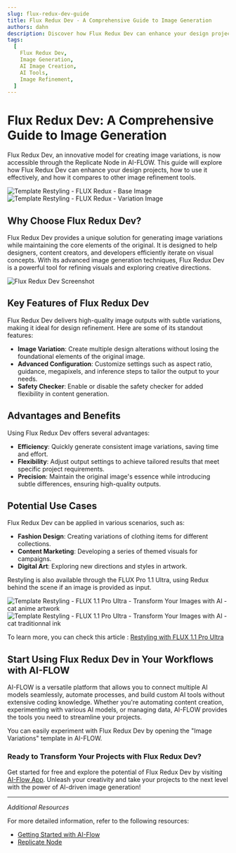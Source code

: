 ```yaml
---
slug: flux-redux-dev-guide
title: Flux Redux Dev - A Comprehensive Guide to Image Generation
authors: dahn
description: Discover how Flux Redux Dev can enhance your design projects with innovative image variations. This guide covers its features, comparisons with other tools, and tips for effective use.
tags:
  [
    Flux Redux Dev,
    Image Generation,
    AI Image Creation,
    AI Tools,
    Image Refinement,
  ]
---
```


<head>
  <meta name="twitter:card" content="summary_large_image"/>
  <meta name="twitter:title" content="Flux Redux Dev: A Comprehensive Guide to Image Generation" />
  <meta name="twitter:description" content="Explore how Flux Redux Dev enhances design projects with innovative image variations. Learn about its features, comparisons, and usage tips." />
  <meta name="twitter:creator" content="@AIFlowApp"/>
  <meta name="twitter:image" content="https://docs.ai-flow.net/img/blog-images/flux-redux-dev-guide-2.png"/>
  <meta name="twitter:image:alt" content="Flux Redux Dev Image Generation"/>
  <meta property="og:title" content="Flux Redux Dev: A Comprehensive Guide to Image Generation"/>
  <meta property="og:description" content="Learn how Flux Redux Dev can enhance your design projects with innovative image variations. Discover its features, comparisons, and effective usage tips."/>
  <meta property="og:image" content="https://docs.ai-flow.net/img/blog-images/flux-redux-dev-guide-2.png"/>
</head>

# Flux Redux Dev: A Comprehensive Guide to Image Generation

Flux Redux Dev, an innovative model for creating image variations, is now accessible through the Replicate Node in AI-FLOW. This guide will explore how Flux Redux Dev can enhance your design projects, how to use it effectively, and how it compares to other image refinement tools.

<div class="flex flex-row w-[50%] justify-center">
    <span class="w-40 h-full object-cover">
    <img src="/img/blog-images/flux-redux-dev-guide-1.png" alt="Template Restyling - FLUX Redux - Base Image" />
    </span>
    <span class="w-40 h-full object-cover">
    <img src="/img/blog-images/flux-redux-dev-guide-0.png" alt="Template Restyling - FLUX Redux - Variation Image" />
    </span>
</div>

## Why Choose Flux Redux Dev?

Flux Redux Dev provides a unique solution for generating image variations while maintaining the core elements of the original. It is designed to help designers, content creators, and developers efficiently iterate on visual concepts. With its advanced image generation techniques, Flux Redux Dev is a powerful tool for refining visuals and exploring creative directions.

![Flux Redux Dev Screenshot](/img/blog-images/flux-redux-dev-guide-2.png)

## Key Features of Flux Redux Dev

Flux Redux Dev delivers high-quality image outputs with subtle variations, making it ideal for design refinement. Here are some of its standout features:

- **Image Variation**: Create multiple design alterations without losing the foundational elements of the original image.
- **Advanced Configuration**: Customize settings such as aspect ratio, guidance, megapixels, and inference steps to tailor the output to your needs.
- **Safety Checker**: Enable or disable the safety checker for added flexibility in content generation.

## Advantages and Benefits

Using Flux Redux Dev offers several advantages:

- **Efficiency**: Quickly generate consistent image variations, saving time and effort.
- **Flexibility**: Adjust output settings to achieve tailored results that meet specific project requirements.
- **Precision**: Maintain the original image's essence while introducing subtle differences, ensuring high-quality outputs.

## Potential Use Cases

Flux Redux Dev can be applied in various scenarios, such as:

- **Fashion Design**: Creating variations of clothing items for different collections.
- **Content Marketing**: Developing a series of themed visuals for campaigns.
- **Digital Art**: Exploring new directions and styles in artwork.

Restyling is also available through the FLUX Pro 1.1 Ultra, using Redux behind the scene if an image is provided as input.

<div class="flex flex-row w-[50%] justify-center">
    <span class="w-40 h-full object-cover">
    <img src="/img/blog-images/restyling-flux-1-1-pro-ultra-2.png" alt="Template Restyling - FLUX 1.1 Pro Ultra - Transform Your Images with AI - cat anime artwork" />
    </span>
    <span class="w-40 h-full object-cover">
    <img src="/img/blog-images/restyling-flux-1-1-pro-ultra-3.jpg" alt="Template Restyling - FLUX 1.1 Pro Ultra - Transform Your Images with AI - cat traditionnal ink" />
    </span>
</div>

To learn more, you can check this article : [Restyling with FLUX 1.1 Pro Ultra](/blog/restyling-flux-1-1-pro-ultra)


## Start Using Flux Redux Dev in Your Workflows with AI-FLOW

AI-FLOW is a versatile platform that allows you to connect multiple AI models seamlessly, automate processes, and build custom AI tools without extensive coding knowledge. Whether you're automating content creation, experimenting with various AI models, or managing data, AI-FLOW provides the tools you need to streamline your projects.

You can easily experiment with Flux Redux Dev by opening the "Image Variations" template in AI-FLOW. 

### Ready to Transform Your Projects with Flux Redux Dev?

Get started for free and explore the potential of Flux Redux Dev by visiting [AI-Flow App](https://app.ai-flow.net/). Unleash your creativity and take your projects to the next level with the power of AI-driven image generation!

---

_Additional Resources_

For more detailed information, refer to the following resources:

- [Getting Started with AI-Flow](/blog/getting-started-with-ai-flow)
- [Replicate Node](/blog/replicate-node)

